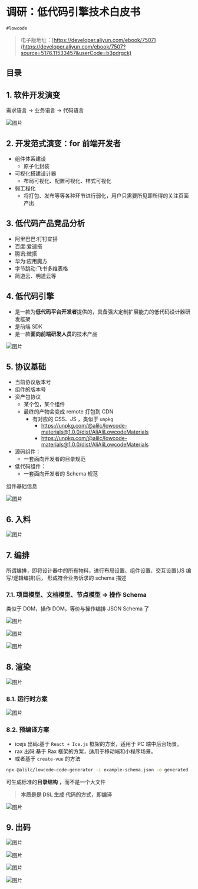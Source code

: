 
# 调研：低代码引擎技术白皮书


`#lowcode` 

>  电子版地址：[https://developer.aliyun.com/ebook/7507](https://developer.aliyun.com/ebook/7507?source=5176.11533457&userCode=b3pdrgck)


## 目录
<!-- toc -->
 ## 1. 软件开发演变 

需求语言 → 业务语言 → 代码语言

![图片](https://832-1310531898.cos.ap-beijing.myqcloud.com/999.%20Obsidian@832/files/20241130-37.png)

## 2. 开发范式演变：for 前端开发者

- 组件体系建设
	- 原子化封装
- 可视化搭建设计器
	- 布局可视化、配置可视化、样式可视化
- 弱工程化
	- 将打包、发布等等各种环节进行弱化，用户只需要所见即所得的关注页面产出

## 3. 低代码产品竞品分析

- 阿里巴巴:钉钉宜搭 
- 百度:爱速搭  
- 腾讯:微搭  
- 华为:应用魔方
- 字节跳动:飞书多维表格
- 简道云、明道云等

## 4. 低代码引擎

- 是一款为**低代码平台开发者**提供的，具备强大定制扩展能力的低代码设计器研发框架
- 是前端 SDK
- 是一款**面向前端研发人员**的技术产品

![图片](https://832-1310531898.cos.ap-beijing.myqcloud.com/999.%20Obsidian@832/files/20241201-51.png)

## 5. 协议基础

- 当前协议版本号
- 组件的版本号
- 资产包协议
	- 某个包，某个组件
	- 最终的产物会变成 remote 打包到 CDN
		- 有对应的 CSS、JS ，类似于 `unpkg`
			- https://unpkg.com/@alilc/lowcode-materials@1.0.0/dist/AliAliLowcodeMaterials
			- https://unpkg.com/@alilc/lowcode-materials@1.0.0/dist/AliAliLowcodeMaterials
- 源码组件：
	- 一套面向开发者的目录规范
- 低代码组件：
	- 一套面向开发者的 Schema 规范

组件基础信息

![图片](https://832-1310531898.cos.ap-beijing.myqcloud.com/999.%20Obsidian@832/files/20241130-38.png)

## 6. 入料

![图片](https://832-1310531898.cos.ap-beijing.myqcloud.com/999.%20Obsidian@832/files/20241201-63.png)

## 7. 编排

所谓编排，即将设计器中的所有物料，进行布局设置、组件设置、交互设置(JS 编写/逻辑编排)后， 形成符合业务诉求的 schema 描述

### 7.1. 项目模型、文档模型、节点模型 → 操作 Schema 

类似于 DOM，操作 DOM，等价与操作编排 JSON Schema 了

![图片](https://832-1310531898.cos.ap-beijing.myqcloud.com/999.%20Obsidian@832/files/20241201-52.png)

![图片](https://832-1310531898.cos.ap-beijing.myqcloud.com/999.%20Obsidian@832/files/20241201-53.png)

![图片](https://832-1310531898.cos.ap-beijing.myqcloud.com/999.%20Obsidian@832/files/20241201-54.png)

## 8. 渲染

![图片](https://832-1310531898.cos.ap-beijing.myqcloud.com/999.%20Obsidian@832/files/20241201-55.png)

### 8.1. 运行时方案

![图片](https://832-1310531898.cos.ap-beijing.myqcloud.com/999.%20Obsidian@832/files/20241201-56.png)

### 8.2. 预编译方案

- icejs 出码:基于 `React + Ice.js` 框架的方案，适用于 PC 端中后台场景。
- rax 出码:基于 Rax 框架的方案，适用于移动端和小程序场景。
- 或者基于 `create-vue` 的方法

```bash
npx @alilc/lowcode-code-generator -i example-schema.json -o generated -s rax
```

可生成标准的**目录结构** ，而不是一个大文件

>  **本质是是 DSL 生成 代码的方式，即编译**



![图片](https://832-1310531898.cos.ap-beijing.myqcloud.com/999.%20Obsidian@832/files/20241201-57.png)

## 9. 出码

![图片](https://832-1310531898.cos.ap-beijing.myqcloud.com/999.%20Obsidian@832/files/20241201-59.png)



![图片](https://832-1310531898.cos.ap-beijing.myqcloud.com/999.%20Obsidian@832/files/20241201-60.png)

![图片](https://832-1310531898.cos.ap-beijing.myqcloud.com/999.%20Obsidian@832/files/20241201-61.png)


![图片](https://832-1310531898.cos.ap-beijing.myqcloud.com/999.%20Obsidian@832/files/20241201-62.png)